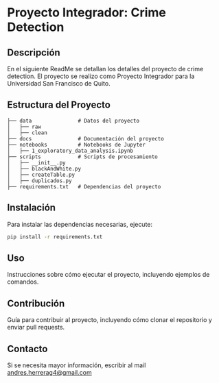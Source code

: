 # Proyecto Integrador: Crime Detection

## Descripción
En el siguiente ReadMe se detallan los detalles del proyecto de crime detection. El proyecto se realizo como Proyecto Integrador para la Universidad San Francisco de Quito.

## Estructura del Proyecto
```
├── data               # Datos del proyecto
│   ├── raw
│   ├── clean
├── docs               # Documentación del proyecto
├── notebooks          # Notebooks de Jupyter
│   ├── 1_exploratory_data_analysis.ipynb
├── scripts            # Scripts de procesamiento
│   ├── __init__.py
│   ├── blackAndWhite.py 
│   ├── createTable.py
│   ├── duplicados.py 
├── requirements.txt   # Dependencias del proyecto
```

## Instalación
Para instalar las dependencias necesarias, ejecute:
```bash
pip install -r requirements.txt
```

## Uso
Instrucciones sobre cómo ejecutar el proyecto, incluyendo ejemplos de comandos.

## Contribución
Guía para contribuir al proyecto, incluyendo cómo clonar el repositorio y enviar pull requests.

## Contacto
Si se necesita mayor información, escribir al mail andres.herrerag4@gmail.com
